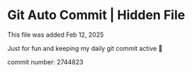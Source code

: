# Git Auto Commit | Hidden File

This file was added Feb 12, 2025

Just for fun and keeping my daily git commit active 🤪

commit number: 2744823
